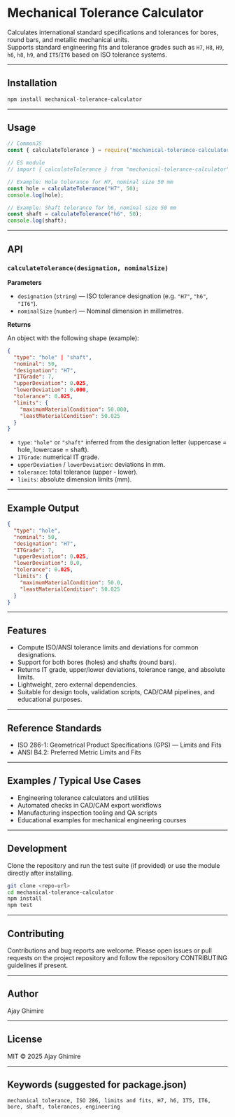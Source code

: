 # Mechanical Tolerance Calculator

Calculates international standard specifications and tolerances for bores, round bars, and metallic mechanical units.  
Supports standard engineering fits and tolerance grades such as `H7`, `H8`, `H9`, `h6`, `h8`, `h9`, and `IT5`/`IT6` based on ISO tolerance systems.

---

## Installation

```bash
npm install mechanical-tolerance-calculator
```

---

## Usage

```javascript
// CommonJS
const { calculateTolerance } = require("mechanical-tolerance-calculator");

// ES module
// import { calculateTolerance } from "mechanical-tolerance-calculator";

// Example: Hole tolerance for H7, nominal size 50 mm
const hole = calculateTolerance("H7", 50);
console.log(hole);

// Example: Shaft tolerance for h6, nominal size 50 mm
const shaft = calculateTolerance("h6", 50);
console.log(shaft);
```

---

## API

### `calculateTolerance(designation, nominalSize)`

**Parameters**

- `designation` (`string`) — ISO tolerance designation (e.g. `"H7"`, `"h6"`, `"IT6"`).
- `nominalSize` (`number`) — Nominal dimension in millimetres.

**Returns**

An object with the following shape (example):

```json
{
  "type": "hole" | "shaft",
  "nominal": 50,
  "designation": "H7",
  "ITGrade": 7,
  "upperDeviation": 0.025,
  "lowerDeviation": 0.000,
  "tolerance": 0.025,
  "limits": {
    "maximumMaterialCondition": 50.000,
    "leastMaterialCondition": 50.025
  }
}
```

- `type`: `"hole"` or `"shaft"` inferred from the designation letter (uppercase = hole, lowercase = shaft).
- `ITGrade`: numerical IT grade.
- `upperDeviation` / `lowerDeviation`: deviations in mm.
- `tolerance`: total tolerance (upper - lower).
- `limits`: absolute dimension limits (mm).

---

## Example Output

```json
{
  "type": "hole",
  "nominal": 50,
  "designation": "H7",
  "ITGrade": 7,
  "upperDeviation": 0.025,
  "lowerDeviation": 0.0,
  "tolerance": 0.025,
  "limits": {
    "maximumMaterialCondition": 50.0,
    "leastMaterialCondition": 50.025
  }
}
```

---

## Features

- Compute ISO/ANSI tolerance limits and deviations for common designations.
- Support for both bores (holes) and shafts (round bars).
- Returns IT grade, upper/lower deviations, tolerance range, and absolute limits.
- Lightweight, zero external dependencies.
- Suitable for design tools, validation scripts, CAD/CAM pipelines, and educational purposes.

---

## Reference Standards

- ISO 286-1: Geometrical Product Specifications (GPS) — Limits and Fits
- ANSI B4.2: Preferred Metric Limits and Fits

---

## Examples / Typical Use Cases

- Engineering tolerance calculators and utilities
- Automated checks in CAD/CAM export workflows
- Manufacturing inspection tooling and QA scripts
- Educational examples for mechanical engineering courses

---

## Development

Clone the repository and run the test suite (if provided) or use the module directly after installing.

```bash
git clone <repo-url>
cd mechanical-tolerance-calculator
npm install
npm test
```

---

## Contributing

Contributions and bug reports are welcome. Please open issues or pull requests on the project repository and follow the repository CONTRIBUTING guidelines if present.

---

## Author

Ajay Ghimire

---

## License

MIT © 2025 Ajay Ghimire

---

## Keywords (suggested for package.json)

```
mechanical tolerance, ISO 286, limits and fits, H7, h6, IT5, IT6, bore, shaft, tolerances, engineering
```
